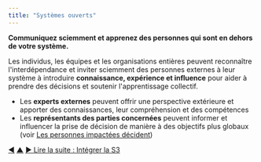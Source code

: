 ```yaml
---
title: "Systèmes ouverts"
---
```



<strong>Communiquez sciemment et apprenez des personnes qui sont en dehors de votre système.</strong>

Les individus, les équipes et les organisations entières peuvent reconnaître l'interdépendance et inviter sciemment des personnes externes à leur système à introduire **connaissance, expérience et influence** pour aider à prendre des décisions et soutenir l'apprentissage collectif.

- Les **experts externes** peuvent offrir une perspective extérieure et apporter des connaissances, leur compréhension et des compétences
- Les **représentants des parties concernées** peuvent informer et influencer la prise de décision de manière à des objectifs plus globaux (voir [Les personnes impactées décident](those-affected-decide.html))

<div class="bottom-nav">
<a href="open-domain.html" title="Retour à : Domaine ouvert">◀</a> <a href="building-organizations.html" title="Remonter: Construire les organisations">▲</a> <a href="bringing-in-s3.html" title="Lire la suite : Intégrer la S3">▶ Lire la suite : Intégrer la S3</a>
</div>


<script type="text/javascript">
Mousetrap.bind('g n', function() {
    window.location.href = 'bringing-in-s3.html';
    return false;
});
</script>

